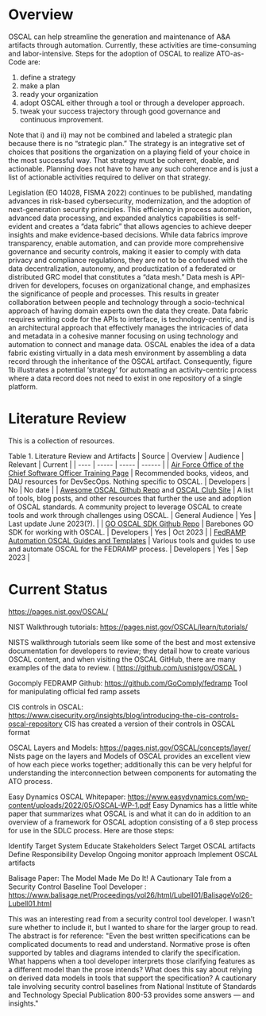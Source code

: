 # Overview

OSCAL can help streamline the generation and maintenance of A&A artifacts through automation. Currently, these activities are time-consuming and labor-intensive. Steps for the adoption of OSCAL to realize ATO-as-Code are: 
1. define a strategy
2. make a plan
3. ready your organization
4. adopt OSCAL either through a tool or through a developer approach.
5. tweak your success trajectory through good governance and continuous improvement.

Note that i) and ii) may not be combined and labeled a strategic plan because there is no “strategic plan.” The strategy is an integrative set of choices that positions the organization on a playing field of your choice in the most successful way. That strategy must be coherent, doable, and actionable. Planning does not have to have any such coherence and is just a list of actionable activities required to deliver on that strategy.

Legislation (EO 14028, FISMA 2022) continues to be published, mandating advances in risk-based cybersecurity, modernization, and the adoption of next-generation security principles. This efficiency in process automation, advanced data processing, and expanded analytics capabilities is self-evident and creates a “data fabric” that allows agencies to achieve deeper insights and make evidence-based decisions. While data fabrics improve transparency, enable automation, and can provide more comprehensive governance and security controls, making it easier to comply with data privacy and compliance regulations, they are not to be confused with the data decentralization, autonomy, and productization of a federated or distributed GRC model that constitutes a “data mesh.” Data mesh is API-driven for developers, focuses on organizational change, and emphasizes the significance of people and processes. This results in greater collaboration between people and technology through a socio-technical approach of having domain experts own the data they create. Data fabric requires writing code for the APIs to interface, is technology-centric, and is an architectural approach that effectively manages the intricacies of data and metadata in a cohesive manner focusing on using technology and automation to connect and manage data. OSCAL enables the idea of a data fabric existing virtually in a data mesh environment by assembling a data record through the inheritance of the OSCAL artifact. Consequently, figure 1b illustrates a potential ‘strategy’ for automating an activity-centric process where a data record does not need to exist in one repository of a single platform.

# Literature Review

This is a collection of resources.

Table 1. Literature Review and Artifacts
| Source | Overview | Audience | Relevant | Current |
| ---- | ----- | ----- | ------ |
| [Air Force Office of the Chief Software Officer Training Page](https://software.af.mil/training/) | Recommended books, videos, and DAU resources for DevSecOps. Nothing specific to OSCAL. | Developers | No | No date |
| [Awesome OSCAL Github Repo](https://github.com/oscal-club/awesome-oscal) and [OSCAL Club Site](https://oscal.club/) | A list of tools, blog posts, and other resources that further the use and adoption of OSCAL standards. A community project to leverage OSCAL to create tools and work through challenges using OSCAL. | General Audience | Yes | Last update June 2023(?). |
| [GO OSCAL SDK Github Repo](https://github.com/GoComply/oscalkit) | Barebones GO SDK for working with OSCAL. | Developers | Yes | Oct 2023 |
| [FedRAMP Automation OSCAL Guides and Templates](https://github.com/GSA/fedramp-automation) | Various tools and guides to use and automate OSCAL for the FEDRAMP process. | Developers | Yes | Sep 2023 |

# Current Status

https://pages.nist.gov/OSCAL/

NIST Walkthrough tutorials: https://pages.nist.gov/OSCAL/learn/tutorials/

NISTS walkthrough tutorials seem like some of the best and most extensive documentation for developers to review; they detail how to create various OSCAL content, and when visiting the OSCAL GitHub, there are many examples of the data to review. ( https://github.com/usnistgov/OSCAL )

Gocomply FEDRAMP Github: https://github.com/GoComply/fedramp Tool for manipulating official fed ramp assets

CIS controls in OSCAL: https://www.cisecurity.org/insights/blog/introducing-the-cis-controls-oscal-repository CIS has created a version of their controls in OSCAL format

OSCAL Layers and Models: https://pages.nist.gov/OSCAL/concepts/layer/ Nists page on the layers and Models of OSCAL provides an excellent view of how each piece works together; additionally this can be very helpful for understanding the interconnection between components for automating the ATO process.

Easy Dynamics OSCAL Whitepaper: https://www.easydynamics.com/wp-content/uploads/2022/05/OSCAL-WP-1.pdf Easy Dynamics has a little white paper that summarizes what OSCAL is and what it can do in addition to an overview of a framework for OSCAL adoption consisting of a 6 step process for use in the SDLC process. Here are those steps:

Identify Target System
Educate Stakeholders
Select Target OSCAL artifacts
Define Responsibility
Develop Ongoing monitor approach
Implement OSCAL artifacts

Balisage Paper: The Model Made Me Do It! A Cautionary Tale from a Security Control Baseline Tool Developer : https://www.balisage.net/Proceedings/vol26/html/Lubell01/BalisageVol26-Lubell01.html

This was an interesting read from a security control tool developer. I wasn’t sure whether to include it, but I wanted to share for the larger group to read. The abstract is for reference: "Even the best written specifications can be complicated documents to read and understand. Normative prose is often supported by tables and diagrams intended to clarify the specification. What happens when a tool developer interprets those clarifying features as a different model than the prose intends? What does this say about relying on derived data models in tools that support the specification? A cautionary tale involving security control baselines from National Institute of Standards and Technology Special Publication 800-53 provides some answers — and insights."

